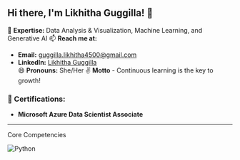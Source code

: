 






## Hi there, I'm Likhitha Guggilla! 👋

🌱 **Expertise:** Data Analysis & Visualization, Machine Learning, and Generative AI
📫 **Reach me at:**  
   - **Email:** [guggilla.likhitha4500@gmail.com](mailto:guggilla.likhitha4500@gmail.com)  
   - **LinkedIn:** [Likhitha Guggilla](https://www.linkedin.com/in/likhitha-guggilla-6431bb211/)  
😄 **Pronouns:** She/Her
✌️ **Motto** - Continuous learning is the key to growth!

### 🏅 Certifications:
- **Microsoft Azure Data Scientist Associate**  

---
Core Competencies

![Python]()










